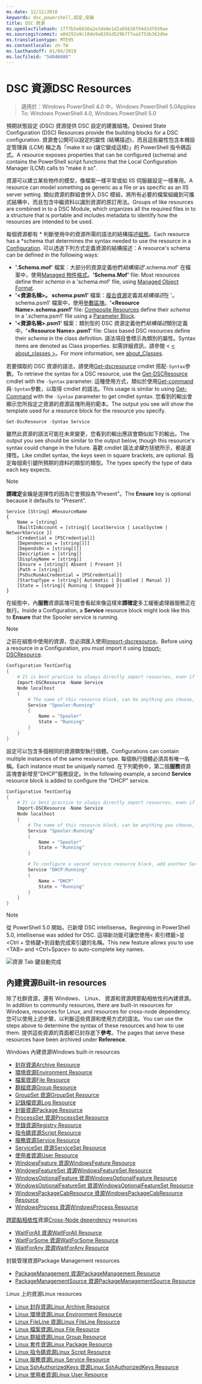 ```yaml
---
ms.date: 12/12/2018
keywords: dsc,powershell,設定,安裝
title: DSC 資源
ms.openlocfilehash: 1f77b5e6630a2e3de6e1d1a05638f94d2df039ae
ms.sourcegitcommit: e04292a9c10de9a8391d529b7f7aa3753b362dbe
ms.translationtype: MTE95
ms.contentlocale: zh-TW
ms.lasthandoff: 01/04/2019
ms.locfileid: "54046686"
---
```

# <a name="dsc-resources"></a><span data-ttu-id="0cec3-103">DSC 資源</span><span class="sxs-lookup"><span data-stu-id="0cec3-103">DSC Resources</span></span>

><span data-ttu-id="0cec3-104">適用於：Windows PowerShell 4.0 中，Windows PowerShell 5.0</span><span class="sxs-lookup"><span data-stu-id="0cec3-104">Applies To: Windows PowerShell 4.0, Windows PowerShell 5.0</span></span>

<span data-ttu-id="0cec3-105">預期狀態設定 (DSC) 資源提供 DSC 設定的建置組塊。</span><span class="sxs-lookup"><span data-stu-id="0cec3-105">Desired State Configuration (DSC) Resources provide the building blocks for a DSC configuration.</span></span> <span data-ttu-id="0cec3-106">資源會公開可以設定的屬性 (結構描述)，而且這些屬性包含本機設定管理員 (LCM) 稱之為「make it so (讓它變成這樣)」的 PowerShell 指令碼函式。</span><span class="sxs-lookup"><span data-stu-id="0cec3-106">A resource exposes properties that can be configured (schema) and contains the PowerShell script functions that the Local Configuration Manager (LCM) calls to "make it so".</span></span>

<span data-ttu-id="0cec3-107">資源可以建立某些物件的模型，像檔案一樣平常或如 IIS 伺服器設定一樣專用。</span><span class="sxs-lookup"><span data-stu-id="0cec3-107">A resource can model something as generic as a file or as specific as an IIS server setting.</span></span>  <span data-ttu-id="0cec3-108">類似資源的群組會併入 DSC 模組，將所有必要的檔案組織到可攜式結構中，而且包含中繼資料以識別資源的原訂用法。</span><span class="sxs-lookup"><span data-stu-id="0cec3-108">Groups of like resources are combined in to a DSC Module, which organizes all the required files in to a structure that is portable and includes metadata to identify how the resources are intended to be used.</span></span>

<span data-ttu-id="0cec3-109">每個資源都有 \* 判斷使用中的資源所需的語法的結構描述[組態](../configurations/configurations.md)。</span><span class="sxs-lookup"><span data-stu-id="0cec3-109">Each resource has a \*schema that determines the syntax needed to use the resource in a [Configuration](../configurations/configurations.md).</span></span> <span data-ttu-id="0cec3-110">可以透過下列方式定義資源的結構描述：</span><span class="sxs-lookup"><span data-stu-id="0cec3-110">A resource's schema can be defined in the following ways:</span></span>

- <span data-ttu-id="0cec3-111">**'.Schema.mof'** 檔案：大部分的資源定義他們*結構描述*'.schema.mof' 在檔案中，使用[Managed 物件格式](/windows/desktop/wmisdk/managed-object-format--mof-)。</span><span class="sxs-lookup"><span data-stu-id="0cec3-111">**'Schema.Mof'** file: Most resources define their *schema* in a 'schema.mof' file, using [Managed Object Format](/windows/desktop/wmisdk/managed-object-format--mof-).</span></span>
- <span data-ttu-id="0cec3-112">**'\<資源名稱\>。 schema.psm1'** 檔案：[複合資源](../configurations/compositeConfigs.md)定義其*結構描述*在 '<ResourceName>。 schema.psm1' 檔案中，使用[參數區塊](/powershell/module/microsoft.powershell.core/about/about_functions?view=powershell-6#functions-with-parameters)。</span><span class="sxs-lookup"><span data-stu-id="0cec3-112">**'\<Resource Name\>.schema.psm1'** file: [Composite Resources](../configurations/compositeConfigs.md) define their *schema* in a '<ResourceName>.schema.psm1' file using a [Parameter Block](/powershell/module/microsoft.powershell.core/about/about_functions?view=powershell-6#functions-with-parameters).</span></span>
- <span data-ttu-id="0cec3-113">**'\<資源名稱\>.psm1'** 檔案：類別型的 DSC 資源定義他們*結構描述*類別定義中。</span><span class="sxs-lookup"><span data-stu-id="0cec3-113">**'\<Resource Name\>.psm1'** file: Class based DSC resources define their *schema* in the class definition.</span></span> <span data-ttu-id="0cec3-114">語法項目會標示為類別的屬性。</span><span class="sxs-lookup"><span data-stu-id="0cec3-114">Syntax items are denoted as Class properties.</span></span> <span data-ttu-id="0cec3-115">如需詳細資訊，請參閱 < [< about_classes >](/powershell/module/psdesiredstateconfiguration/about/about_classes_and_dsc)。</span><span class="sxs-lookup"><span data-stu-id="0cec3-115">For more information, see [about_Classes](/powershell/module/psdesiredstateconfiguration/about/about_classes_and_dsc).</span></span>

<span data-ttu-id="0cec3-116">若要擷取的 DSC 資源的語法，請使用[Get-dscresource](/powershell/module/PSDesiredStateConfiguration/Get-DscResource) cmdlet 搭配`-Syntax`參數。</span><span class="sxs-lookup"><span data-stu-id="0cec3-116">To retrieve the syntax for a DSC resource, use the [Get-DSCResource](/powershell/module/PSDesiredStateConfiguration/Get-DscResource) cmdlet with the `-Syntax` parameter.</span></span> <span data-ttu-id="0cec3-117">這種使用方式，類似於使用[Get-command](/powershell/module/microsoft.powershell.core/get-command)與`-Syntax`參數，以取得 cmdlet 的語法。</span><span class="sxs-lookup"><span data-stu-id="0cec3-117">This usage is similar to using [Get-Command](/powershell/module/microsoft.powershell.core/get-command) with the `-Syntax` parameter to get cmdlet syntax.</span></span> <span data-ttu-id="0cec3-118">您看到的輸出會顯示您所指定之資源的資源區塊所用的範本。</span><span class="sxs-lookup"><span data-stu-id="0cec3-118">The output you see will show the template used for a resource block for the resource you specify.</span></span>

```powershell
Get-DscResource -Syntax Service
```

<span data-ttu-id="0cec3-119">雖然此資源的語法可能在未來變更，您看到的輸出應該會類似如下的輸出。</span><span class="sxs-lookup"><span data-stu-id="0cec3-119">The output you see should be similar to the output below, though this resource's syntax could change in the future.</span></span> <span data-ttu-id="0cec3-120">喜歡 cmdlet 語法*金鑰*方括號所示，都是選擇性。</span><span class="sxs-lookup"><span data-stu-id="0cec3-120">Like cmdlet syntax, the *keys* seen in square brackets, are optional.</span></span> <span data-ttu-id="0cec3-121">指定每個索引鍵所預期的資料的類型的類型。</span><span class="sxs-lookup"><span data-stu-id="0cec3-121">The types specify the type of data each key expects.</span></span>

> [!NOTE]
> <span data-ttu-id="0cec3-122">**請確定**金鑰是選擇性的因為它會預設為"Present"。</span><span class="sxs-lookup"><span data-stu-id="0cec3-122">The **Ensure** key is optional because it defaults to "Present".</span></span>

```output
Service [String] #ResourceName
{
    Name = [string]
    [BuiltInAccount = [string]{ LocalService | LocalSystem | NetworkService }]
    [Credential = [PSCredential]]
    [Dependencies = [string[]]]
    [DependsOn = [string[]]]
    [Description = [string]]
    [DisplayName = [string]]
    [Ensure = [string]{ Absent | Present }]
    [Path = [string]]
    [PsDscRunAsCredential = [PSCredential]]
    [StartupType = [string]{ Automatic | Disabled | Manual }]
    [State = [string]{ Running | Stopped }]
}
```

<span data-ttu-id="0cec3-123">在組態中，內**服務**資源區塊可能會看起來像這樣來**請確定**多工緩衝處理器服務正在執行。</span><span class="sxs-lookup"><span data-stu-id="0cec3-123">Inside a Configuration, a **Service** resource block might look like this to **Ensure** that the Spooler service is running.</span></span>

> [!NOTE]
> <span data-ttu-id="0cec3-124">之前在組態中使用的資源，您必須匯入使用[Import-dscresource](../configurations/import-dscresource.md)。</span><span class="sxs-lookup"><span data-stu-id="0cec3-124">Before using a resource in a Configuration, you must import it using [Import-DSCResource](../configurations/import-dscresource.md).</span></span>

```powershell
Configuration TestConfig
{
    # It is best practice to always directly import resources, even if the resource is a built-in resource.
    Import-DSCResource -Name Service
    Node localhost
    {
        # The name of this resource block, can be anything you choose, as long as it is of type [String] as indicated by the schema.
        Service "Spooler:Running"
        {
            Name = "Spooler"
            State = "Running"
        }
    }
}
```

<span data-ttu-id="0cec3-125">設定可以包含多個相同的資源類型執行個體。</span><span class="sxs-lookup"><span data-stu-id="0cec3-125">Configurations can contain multiple instances of the same resource type.</span></span> <span data-ttu-id="0cec3-126">每個執行個體必須具有唯一名稱。</span><span class="sxs-lookup"><span data-stu-id="0cec3-126">Each instance must be uniquely named.</span></span> <span data-ttu-id="0cec3-127">在下列範例中，第二個**服務**資源區塊會新增至"DHCP"服務設定。</span><span class="sxs-lookup"><span data-stu-id="0cec3-127">In the following example, a second **Service** resource block is added to configure the "DHCP" service.</span></span>

```powershell
Configuration TestConfig
{
    # It is best practice to always directly import resources, even if the resource is a built-in resource.
    Import-DSCResource -Name Service
    Node localhost
    {
        # The name of this resource block, can be anything you choose, as long as it is of type [String] as indicated by the schema.
        Service "Spooler:Running"
        {
            Name = "Spooler"
            State = "Running"
        }

        # To configure a second service resource block, add another Service resource block and use a unique name.
        Service "DHCP:Running"
        {
            Name = "DHCP"
            State = "Running"
        }
    }
}
```

> [!NOTE]
> <span data-ttu-id="0cec3-128">從 PowerShell 5.0 開始，已新增 DSC intellisense。</span><span class="sxs-lookup"><span data-stu-id="0cec3-128">Beginning in PowerShell 5.0, intellisense was added for DSC.</span></span> <span data-ttu-id="0cec3-129">這項新功能可讓您使用\< 索引標籤\>並\<Ctrl + 空格鍵\>到自動完成索引鍵的名稱。</span><span class="sxs-lookup"><span data-stu-id="0cec3-129">This new feature allows you to use \<TAB\> and \<Ctrl+Space\> to auto-complete key names.</span></span>

![資源 Tab 鍵自動完成](../media/resource-tabcompletion.png)

## <a name="built-in-resources"></a><span data-ttu-id="0cec3-131">內建資源</span><span class="sxs-lookup"><span data-stu-id="0cec3-131">Built-in resources</span></span>

<span data-ttu-id="0cec3-132">除了社群資源，還有 Windows、 Linux、 資源和資源跨節點相依性的內建資源。</span><span class="sxs-lookup"><span data-stu-id="0cec3-132">In addition to community resources, there are built-in resources for Windows, resources for Linux, and resources for cross-node dependency.</span></span> <span data-ttu-id="0cec3-133">您可以使用上述步驟，以判斷這些資源和使用方式的語法。</span><span class="sxs-lookup"><span data-stu-id="0cec3-133">You can use the steps above to determine the syntax of these resources and how to use them.</span></span> <span data-ttu-id="0cec3-134">提供這些資源的頁面都已封存底下**參考**。</span><span class="sxs-lookup"><span data-stu-id="0cec3-134">The pages that serve these resources have been archived under **Reference**.</span></span>

<span data-ttu-id="0cec3-135">Windows 內建資源</span><span class="sxs-lookup"><span data-stu-id="0cec3-135">Windows built-in resources</span></span>

* [<span data-ttu-id="0cec3-136">封存資源</span><span class="sxs-lookup"><span data-stu-id="0cec3-136">Archive Resource</span></span>](../reference/resources/windows/archiveResource.md)
* [<span data-ttu-id="0cec3-137">環境資源</span><span class="sxs-lookup"><span data-stu-id="0cec3-137">Environment Resource</span></span>](../reference/resources/windows/environmentResource.md)
* [<span data-ttu-id="0cec3-138">檔案資源</span><span class="sxs-lookup"><span data-stu-id="0cec3-138">File Resource</span></span>](../reference/resources/windows/fileResource.md)
* [<span data-ttu-id="0cec3-139">群組資源</span><span class="sxs-lookup"><span data-stu-id="0cec3-139">Group Resource</span></span>](../reference/resources/windows/groupResource.md)
* [<span data-ttu-id="0cec3-140">GroupSet 資源</span><span class="sxs-lookup"><span data-stu-id="0cec3-140">GroupSet Resource</span></span>](../reference/resources/windows/groupSetResource.md)
* [<span data-ttu-id="0cec3-141">記錄檔資源</span><span class="sxs-lookup"><span data-stu-id="0cec3-141">Log Resource</span></span>](../reference/resources/windows/logResource.md)
* [<span data-ttu-id="0cec3-142">封裝資源</span><span class="sxs-lookup"><span data-stu-id="0cec3-142">Package Resource</span></span>](../reference/resources/windows/packageResource.md)
* [<span data-ttu-id="0cec3-143">ProcessSet 資源</span><span class="sxs-lookup"><span data-stu-id="0cec3-143">ProcessSet Resource</span></span>](../reference/resources/windows/ProcessSetResource.md)
* [<span data-ttu-id="0cec3-144">登錄資源</span><span class="sxs-lookup"><span data-stu-id="0cec3-144">Registry Resource</span></span>](../reference/resources/windows/registryResource.md)
* [<span data-ttu-id="0cec3-145">指令碼資源</span><span class="sxs-lookup"><span data-stu-id="0cec3-145">Script Resource</span></span>](../reference/resources/windows/scriptResource.md)
* [<span data-ttu-id="0cec3-146">服務資源</span><span class="sxs-lookup"><span data-stu-id="0cec3-146">Service Resource</span></span>](../reference/resources/windows/serviceResource.md)
* [<span data-ttu-id="0cec3-147">ServiceSet 資源</span><span class="sxs-lookup"><span data-stu-id="0cec3-147">ServiceSet Resource</span></span>](../reference/resources/windows/serviceSetResource.md)
* [<span data-ttu-id="0cec3-148">使用者資源</span><span class="sxs-lookup"><span data-stu-id="0cec3-148">User Resource</span></span>](../reference/resources/windows/userResource.md)
* [<span data-ttu-id="0cec3-149">WindowsFeature 資源</span><span class="sxs-lookup"><span data-stu-id="0cec3-149">WindowsFeature Resource</span></span>](../reference/resources/windows/windowsFeatureResource.md)
* [<span data-ttu-id="0cec3-150">WindowsFeatureSet 資源</span><span class="sxs-lookup"><span data-stu-id="0cec3-150">WindowsFeatureSet Resource</span></span>](../reference/resources/windows/windowsFeatureSetResource.md)
* [<span data-ttu-id="0cec3-151">WindowsOptionalFeature 資源</span><span class="sxs-lookup"><span data-stu-id="0cec3-151">WindowsOptionalFeature Resource</span></span>](../reference/resources/windows/windowsOptionalFeatureResource.md)
* [<span data-ttu-id="0cec3-152">WindowsOptionalFeatureSet 資源</span><span class="sxs-lookup"><span data-stu-id="0cec3-152">WindowsOptionalFeatureSet Resource</span></span>](../reference/resources/windows/windowsOptionalFeatureSetResource.md)
* [<span data-ttu-id="0cec3-153">WindowsPackageCabResource 資源</span><span class="sxs-lookup"><span data-stu-id="0cec3-153">WindowsPackageCabResource Resource</span></span>](../reference/resources/windows/windowsPackageCabResource.md)
* [<span data-ttu-id="0cec3-154">WindowsProcess 資源</span><span class="sxs-lookup"><span data-stu-id="0cec3-154">WindowsProcess Resource</span></span>](../reference/resources/windows/windowsProcessResource.md)

<span data-ttu-id="0cec3-155">[跨節點相依性](../configurations/crossNodeDependencies.md)資源</span><span class="sxs-lookup"><span data-stu-id="0cec3-155">[Cross-Node dependency](../configurations/crossNodeDependencies.md) resources</span></span>

* [<span data-ttu-id="0cec3-156">WaitForAll 資源</span><span class="sxs-lookup"><span data-stu-id="0cec3-156">WaitForAll Resource</span></span>](../reference/resources/windows/waitForAllResource.md)
* [<span data-ttu-id="0cec3-157">WaitForSome 資源</span><span class="sxs-lookup"><span data-stu-id="0cec3-157">WaitForSome Resource</span></span>](../reference/resources/windows/waitForSomeResource.md)
* [<span data-ttu-id="0cec3-158">WaitForAny 資源</span><span class="sxs-lookup"><span data-stu-id="0cec3-158">WaitForAny Resource</span></span>](../reference/resources/windows/waitForAnyResource.md)

<span data-ttu-id="0cec3-159">封裝管理資源</span><span class="sxs-lookup"><span data-stu-id="0cec3-159">Package Management resources</span></span>

* [<span data-ttu-id="0cec3-160">PackageManagement 資源</span><span class="sxs-lookup"><span data-stu-id="0cec3-160">PackageManagement Resource</span></span>](../reference/resources/packagemanagement/PackageManagementDscResource.md)
* [<span data-ttu-id="0cec3-161">PackageManagementSource 資源</span><span class="sxs-lookup"><span data-stu-id="0cec3-161">PackageManagementSource Resource</span></span>](../reference/resources/packagemanagement/PackageManagementSourceDscResource.md)

<span data-ttu-id="0cec3-162">Linux 上的資源</span><span class="sxs-lookup"><span data-stu-id="0cec3-162">Linux resources</span></span>

* [<span data-ttu-id="0cec3-163">Linux 封存資源</span><span class="sxs-lookup"><span data-stu-id="0cec3-163">Linux Archive Resource</span></span>](../reference/resources/linux/lnxArchiveResource.md)
* [<span data-ttu-id="0cec3-164">Linux 環境資源</span><span class="sxs-lookup"><span data-stu-id="0cec3-164">Linux Environment Resource</span></span>](../reference/resources/linux/lnxEnvironmentResource.md)
* [<span data-ttu-id="0cec3-165">Linux FileLine 資源</span><span class="sxs-lookup"><span data-stu-id="0cec3-165">Linux FileLine Resource</span></span>](../reference/resources/linux/lnxFileLineResource.md)
* [<span data-ttu-id="0cec3-166">Linux 檔案資源</span><span class="sxs-lookup"><span data-stu-id="0cec3-166">Linux File Resource</span></span>](../reference/resources/linux/lnxFileResource.md)
* [<span data-ttu-id="0cec3-167">Linux 群組資源</span><span class="sxs-lookup"><span data-stu-id="0cec3-167">Linux Group Resource</span></span>](../reference/resources/linux/lnxGroupResource.md)
* [<span data-ttu-id="0cec3-168">Linux 套件資源</span><span class="sxs-lookup"><span data-stu-id="0cec3-168">Linux Package Resource</span></span>](../reference/resources/linux/lnxPackageResource.md)
* [<span data-ttu-id="0cec3-169">Linux 指令碼資源</span><span class="sxs-lookup"><span data-stu-id="0cec3-169">Linux Script Resource</span></span>](../reference/resources/linux/lnxScriptResource.md)
* [<span data-ttu-id="0cec3-170">Linux 服務資源</span><span class="sxs-lookup"><span data-stu-id="0cec3-170">Linux Service Resource</span></span>](../reference/resources/linux/lnxServiceResource.md)
* [<span data-ttu-id="0cec3-171">Linux SshAuthorizedKeys 資源</span><span class="sxs-lookup"><span data-stu-id="0cec3-171">Linux SshAuthorizedKeys Resource</span></span>](../reference/resources/linux/lnxSshAuthorizedKeysResource.md)
* [<span data-ttu-id="0cec3-172">Linux 使用者資源</span><span class="sxs-lookup"><span data-stu-id="0cec3-172">Linux User Resource</span></span>](../reference/resources/linux/lnxUserResource.md)
